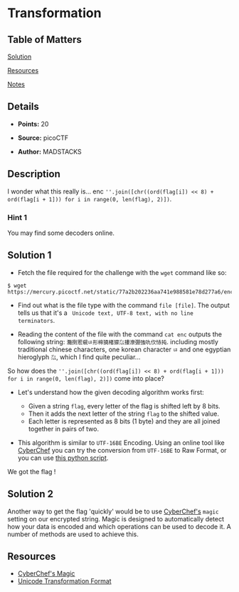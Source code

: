 # Transformation

## Table of Matters

[Solution](#Solution-1)

[Resources](#Resources)

[Notes](#Notes)

## Details

- **Points:** 20

- **Source:** picoCTF

- **Author:** MADSTACKS

## Description

I wonder what this really is... enc `''.join([chr((ord(flag[i]) << 8) + ord(flag[i + 1])) for i in range(0, len(flag), 2)])`.

### Hint 1

You may find some decoders online.

## Solution 1

- Fetch the file required for the challenge with the `wget` command like so:

```
$ wget https://mercury.picoctf.net/static/77a2b202236aa741e988581e78d277a6/enc
```

- Find out what is the file type with the command `file [file]`. The output tells us that it's a ` Unicode text, UTF-8 text, with no line terminators`.

- Reading the content of the file with the command `cat enc` outputs the following string: `灩捯䍔䙻ㄶ形楴獟楮獴㌴摟潦弸強㕤㐸㤸扽`. including mostly traditional chinese characters, one korean character `ㄶ` and one egyptian hieroglyph `㌴`, which I find quite peculiar...

So how does the `''.join([chr((ord(flag[i]) << 8) + ord(flag[i + 1])) for i in range(0, len(flag), 2)])` come into place?

- Let's understand how the given decoding algorithm works first:

  - Given a string `flag`, every letter of the flag is shifted left by 8 bits.
  - Then it adds the next letter of the string `flag` to the shifted value.
  - Each letter is represented as 8 bits (1 byte) and they are all joined together in pairs of two.

- This algorithm is similar to `UTF-16BE` Encoding. Using an online tool like [CyberChef](https://gchq.github.io/CyberChef/) you can try the conversion from `UTF-16BE` to Raw Format, or you can use [this python script](./dec.py).

We got the flag !

## Solution 2

Another way to get the flag 'quickly' would be to use [CyberChef's](https://gchq.github.io/CyberChef) `magic` setting on our encrypted string. Magic is designed to automatically detect how your data is encoded and which operations can be used to decode it. A number of methods are used to achieve this.

## Resources

- [CyberChef's Magic](https://gitce.net/mirrors/CyberChef/wiki/Automatic-detection-of-encoded-data-using-CyberChef-Magic)
- [Unicode Transformation Format](https://en.wikipedia.org/wiki/Unicode#UTF)
